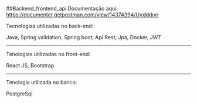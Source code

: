 ##Backend_frontend_api
Documentação aqui: https://documenter.getpostman.com/view/14374394/Uyxkkkyr

Tecnologias utilizadas no back-end:

Java,
Spring validation,
Spring boot,
Api Rest,
Jpa,
Docker,
JWT

<hr>
Tenologias utilizadas no front-end:

React JS, Bootstrap
<hr>

Tenologia utilizada no banco:

PostgreSql
